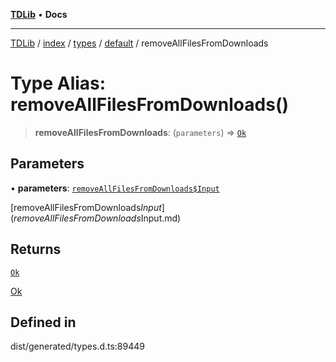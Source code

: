 [**TDLib**](../../../../../../README.md) • **Docs**

***

[TDLib](../../../../../../modules.md) / [index](../../../../../README.md) / [types](../../../README.md) / [default](../README.md) / removeAllFilesFromDownloads

# Type Alias: removeAllFilesFromDownloads()

> **removeAllFilesFromDownloads**: (`parameters`) => [`Ok`](Ok.md)

## Parameters

• **parameters**: [`removeAllFilesFromDownloads$Input`](removeAllFilesFromDownloads$Input.md)

[removeAllFilesFromDownloads$Input](removeAllFilesFromDownloads$Input.md)

## Returns

[`Ok`](Ok.md)

[Ok](Ok.md)

## Defined in

dist/generated/types.d.ts:89449
